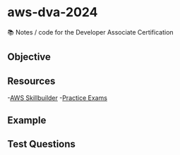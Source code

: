 # aws-dva-2024
📚 Notes / code for the Developer Associate Certification

<!-- START doctoc -->
<!-- END doctoc -->

## Objective
## Resources

-[AWS Skillbuilder](https://explore.skillbuilder.aws/learn/signin)
-[Practice Exams](https://portal.tutorialsdojo.com/courses/aws-certified-developer-associate-practice-exams/)

## Example
## Test Questions

